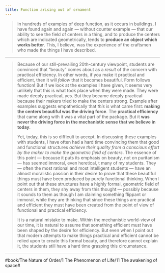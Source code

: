 ```yaml
---
title: Function arising out of ornament
---
```


> In hundreds of examples of deep function, as it occurs in buildings, I have found again and again — without counter example — that our ability to see the field of centers in a thing, and to produce the centers which are indicated geometrically, tends to **produce an object which works better**. This, I believe, was the experience of the craftsmen who made the things I have described.

---

> Because of our still-prevailing 20th-century viewpoint, students are convinced that “beauty” comes about as a *result* of the concern with practical efficiency. In other words, if you make it practical and efficient, then it will *follow* that it becomes beautiful. Form follows function! But if we look at the examples I have given, it seems very unlikely that this is what took place when they were made. They were made deeply practical, yes. But they became deeply practical because their makers tried to make the centers strong. Example after examples suggests empathetically that *this* is what came first: **making the centers beautiful was the driving force**. The **practical efficiency** that came along with it was a vital part of the package. But it **was never the driving force in the mechanistic sense that we believe in today**.
> 
> Yet, today, this is so difficult to accept. In discussing these examples with students, I have often had a hard time convincing them that good and functional structures *achieve their quality from a conscious effort by the maker to make the geometric field of centers*. The essence of this point — because it puts its emphasis on beauty, not on puritanism — has seemed immoral, even heretical, t many of my students. They — often the most rational and most intelligent students — have an almost moralistic passion in their desire to prove that these beautiful things must have been produced by purely functional thinking. When I point out that these structures have a highly formal, geometric field of centers in them, they shy away from this thought — possibly because it sounds to them as though I am claiming something flippant or immoral, while they are thinking that since these things are practical and efficient they must have been created from the point of view of functional and practical efficiency.
> 
> It is a natural mistake to make. Within the mechanistic world-view of our time, it is natural to assume that something efficient must have been shaped by the desire for efficiency. But even when I point out that modern attempts to make things practical and efficient cannot be relied upon to create this formal beauty, and therefore cannot explain it, the students still have a hard time grasping this circumstance.

---

#book/The Nature of Order/1 The Phenomenon of Life/11 The awakening of space#